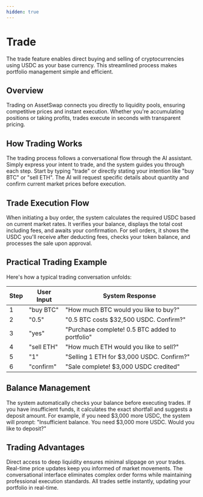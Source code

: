 ```yaml
---
hidden: true
---
```


# Trade

The trade feature enables direct buying and selling of cryptocurrencies using USDC as your base currency. This streamlined process makes portfolio management simple and efficient.

## Overview

Trading on AssetSwap connects you directly to liquidity pools, ensuring competitive prices and instant execution. Whether you're accumulating positions or taking profits, trades execute in seconds with transparent pricing.

## How Trading Works

The trading process follows a conversational flow through the AI assistant. Simply express your intent to trade, and the system guides you through each step. Start by typing "trade" or directly stating your intention like "buy BTC" or "sell ETH". The AI will request specific details about quantity and confirm current market prices before execution.

## Trade Execution Flow

When initiating a buy order, the system calculates the required USDC based on current market rates. It verifies your balance, displays the total cost including fees, and awaits your confirmation. For sell orders, it shows the USDC you'll receive after deducting fees, checks your token balance, and processes the sale upon approval.

## Practical Trading Example

Here's how a typical trading conversation unfolds:

| Step | User Input | System Response |
|------|------------|-----------------|
| 1 | "buy BTC" | "How much BTC would you like to buy?" |
| 2 | "0.5" | "0.5 BTC costs $32,500 USDC. Confirm?" |
| 3 | "yes" | "Purchase complete! 0.5 BTC added to portfolio" |
| 4 | "sell ETH" | "How much ETH would you like to sell?" |
| 5 | "1" | "Selling 1 ETH for $3,000 USDC. Confirm?" |
| 6 | "confirm" | "Sale complete! $3,000 USDC credited" |

## Balance Management

The system automatically checks your balance before executing trades. If you have insufficient funds, it calculates the exact shortfall and suggests a deposit amount. For example, if you need $3,000 more USDC, the system will prompt: "Insufficient balance. You need $3,000 more USDC. Would you like to deposit?"

## Trading Advantages

Direct access to deep liquidity ensures minimal slippage on your trades. Real-time price updates keep you informed of market movements. The conversational interface eliminates complex order forms while maintaining professional execution standards. All trades settle instantly, updating your portfolio in real-time.
